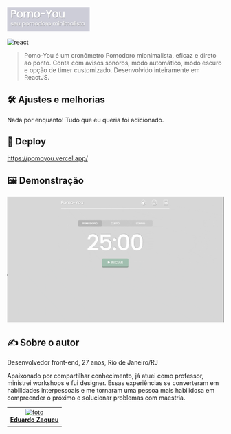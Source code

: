 <img src="https://github.com/zaqueu-1/pomoyou/blob/main/github/logo.png?raw=true" alt="logo">

![react](https://img.shields.io/badge/React-20232A?style=for-the-badge&logo=react&logoColor=61DAFB)

> Pomo-You é um cronômetro Pomodoro mionimalista, eficaz e direto ao ponto. Conta com avisos sonoros, modo automático, modo escuro e opção de timer customizado. Desenvolvido inteiramente em ReactJS.

## 🛠️ Ajustes e melhorias
Nada por enquanto! Tudo que eu queria foi adicionado. 

## 🚀 Deploy
https://pomoyou.vercel.app/

## 🖼️ Demonstração
![demo](https://github.com/zaqueu-1/pomoyou/blob/main/github/pomodoro.gif?raw=true)

## ✍️ Sobre o autor
Desenvolvedor front-end, 27 anos, Rio de Janeiro/RJ

Apaixonado por compartilhar conhecimento, já atuei como professor, ministrei workshops e fui designer. Essas experiências se converteram em habilidades interpessoais e me tornaram uma pessoa mais habilidosa em compreender o próximo e solucionar problemas com maestria.

<table>
  <tr>
    <td align="center">
      <a href="#">
        <img src="https://media.discordapp.net/attachments/1032819189288816690/1080117613121765406/avatar_def-small.png?width=651&height=651" width="100px;" alt="foto"/><br>
        <sub>
          <b><a href="https://zaqueu.tech">Eduardo Zaqueu</a></b>
        </sub>
      </a>
    </td>
  </tr>
</table>